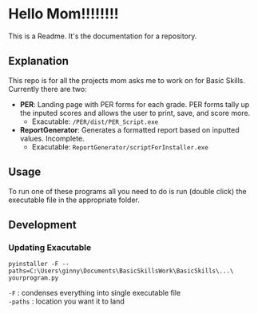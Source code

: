 # Hello Mom!!!!!!!!

This is a Readme.  It's the documentation for a repository.

## Explanation

This repo is for all the projects mom asks me to work on for Basic Skills.  Currently there are two:

- **PER**: Landing page with PER forms for each grade.  PER forms tally up the inputed scores and allows the user to print, save, and score more.
    - Exacutable: `/PER/dist/PER_Script.exe`
- **ReportGenerator**: Generates a formatted report based on inputted values.  Incomplete.
    - Exacutable: `ReportGenerator/scriptForInstaller.exe`

## Usage
To run one of these programs all you need to do is run (double click) the executable file in the appropriate folder.

## Development

### Updating Exacutable
```
pyinstaller -F --paths=C:\Users\ginny\Documents\BasicSkillsWork\BasicSkills\...\  yourprogram.py
```
`-F` : condenses everything into single executable file \
`-paths` : location you want it to land


